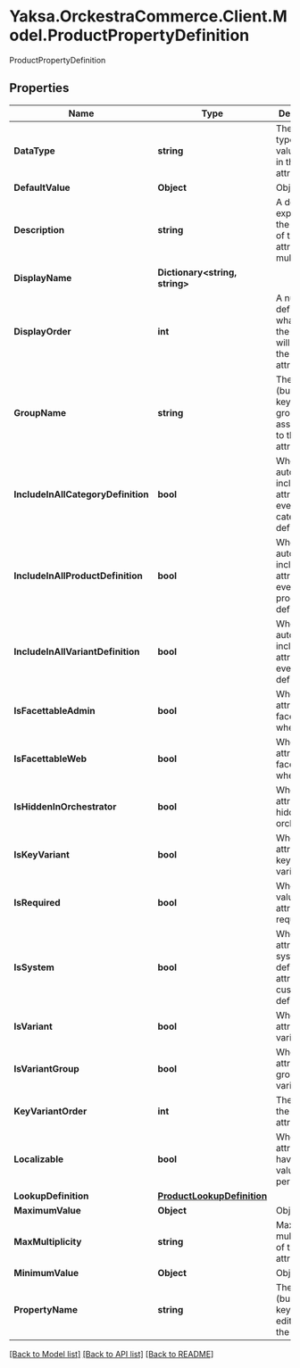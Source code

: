 # Yaksa.OrckestraCommerce.Client.Model.ProductPropertyDefinition
ProductPropertyDefinition

## Properties

Name | Type | Description | Notes
------------ | ------------- | ------------- | -------------
**DataType** | **string** | The data type of the value saved in the attribute | [optional] 
**DefaultValue** | **Object** | Object | [optional] 
**Description** | **string** | A description explaining the purpose of the attribute. Not multilingual | [optional] 
**DisplayName** | **Dictionary&lt;string, string&gt;** |  | [optional] 
**DisplayOrder** | **int** | A number defining in what order the attribute will be sort in the list of attributes | [optional] 
**GroupName** | **string** | The name (business key) of the group associated to the attribute | [optional] 
**IncludeInAllCategoryDefinition** | **bool** | Whether to automatically include this attribute in every category definition | [optional] 
**IncludeInAllProductDefinition** | **bool** | Whether to automatically include this attribute in every product definitio | [optional] 
**IncludeInAllVariantDefinition** | **bool** | Whether to automatically include this attribute in every variant definition | [optional] 
**IsFacettableAdmin** | **bool** | Whether the attribute is facettable when admin. | [optional] 
**IsFacettableWeb** | **bool** | Whether the attribute is facettable when web. | [optional] 
**IsHiddenInOrchestrator** | **bool** | Whether the attribute is hidden in the orchestrator | [optional] 
**IsKeyVariant** | **bool** | Whether the attribute is a key for variant. | [optional] 
**IsRequired** | **bool** | Whether a value for the attribute is required | [optional] 
**IsSystem** | **bool** | Whether the attribute is a system defined attribute or custom user defined | [optional] 
**IsVariant** | **bool** | Whether the attribute is a variant. | [optional] 
**IsVariantGroup** | **bool** | Whether the attribute is a group for variant. | [optional] 
**KeyVariantOrder** | **int** | The Order of the Variant attribute key. | [optional] 
**Localizable** | **bool** | Whether the attribute can have multiple values, one per culture | [optional] 
**LookupDefinition** | [**ProductLookupDefinition**](ProductLookupDefinition.md) |  | [optional] 
**MaximumValue** | **Object** | Object | [optional] 
**MaxMultiplicity** | **string** | Max multiplicity of the attribute. | [optional] 
**MinimumValue** | **Object** | Object | [optional] 
**PropertyName** | **string** | The name (business key, un-editable) of the attribute | [optional] 

[[Back to Model list]](../README.md#documentation-for-models) [[Back to API list]](../README.md#documentation-for-api-endpoints) [[Back to README]](../README.md)


